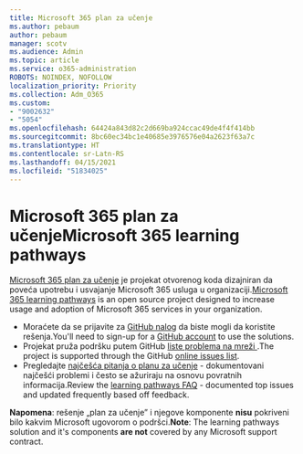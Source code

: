 ```yaml
---
title: Microsoft 365 plan za učenje
ms.author: pebaum
author: pebaum
manager: scotv
ms.audience: Admin
ms.topic: article
ms.service: o365-administration
ROBOTS: NOINDEX, NOFOLLOW
localization_priority: Priority
ms.collection: Adm_O365
ms.custom:
- "9002632"
- "5054"
ms.openlocfilehash: 64424a843d82c2d669ba924ccac49de4f4f414bb
ms.sourcegitcommit: 8bc60ec34bc1e40685e3976576e04a2623f63a7c
ms.translationtype: HT
ms.contentlocale: sr-Latn-RS
ms.lasthandoff: 04/15/2021
ms.locfileid: "51834025"
---
```

# <a name="microsoft-365-learning-pathways"></a><span data-ttu-id="50024-102">Microsoft 365 plan za učenje</span><span class="sxs-lookup"><span data-stu-id="50024-102">Microsoft 365 learning pathways</span></span>

<span data-ttu-id="50024-103">[Microsoft 365 plan za učenje](https://docs.microsoft.com/office365/customlearning/) je projekat otvorenog koda dizajniran da poveća upotrebu i usvajanje Microsoft 365 usluga u organizaciji.</span><span class="sxs-lookup"><span data-stu-id="50024-103">[Microsoft 365 learning pathways](https://docs.microsoft.com/office365/customlearning/) is an open source project designed to increase usage and adoption of Microsoft 365 services in your organization.</span></span>

- <span data-ttu-id="50024-104">Moraćete da se prijavite za [GitHub nalog](https://aka.ms/joingithub) da biste mogli da koristite rešenja.</span><span class="sxs-lookup"><span data-stu-id="50024-104">You'll need to sign-up for a [GitHub account](https://aka.ms/joingithub) to use the solutions.</span></span>
- <span data-ttu-id="50024-105">Projekat pruža podršku putem GitHub [liste problema na mreži ](https://aka.ms/CustomLearningHelp).</span><span class="sxs-lookup"><span data-stu-id="50024-105">The project is supported through the GitHub [online issues list](https://aka.ms/CustomLearningHelp).</span></span>
- <span data-ttu-id="50024-106">Pregledajte [najčešća pitanja o planu za učenje](https://docs.microsoft.com/office365/customlearning/faq) - dokumentovani najčešći problemi i često se ažuriraju na osnovu povratnih informacija.</span><span class="sxs-lookup"><span data-stu-id="50024-106">Review the [learning pathways FAQ](https://docs.microsoft.com/office365/customlearning/faq) - documented top issues and updated frequently based off feedback.</span></span>

<span data-ttu-id="50024-107">**Napomena**: rešenje „plan za učenje” i njegove komponente **nisu** pokriveni bilo kakvim Microsoft ugovorom o podršci.</span><span class="sxs-lookup"><span data-stu-id="50024-107">**Note**: The learning pathways solution and it's components **are not** covered by any Microsoft support contract.</span></span>
